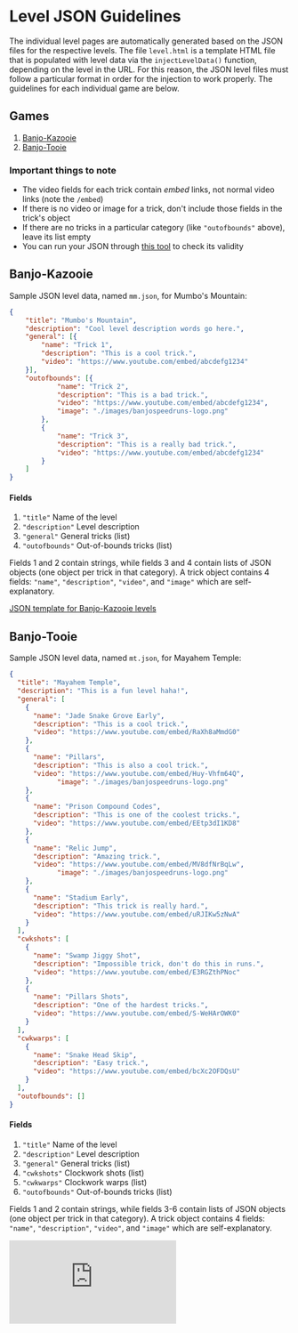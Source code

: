 # Level JSON Guidelines
The individual level pages are automatically generated based on the JSON files for the respective levels.
The file `level.html` is a template HTML file that is populated with level data via the `injectLevelData()` function, depending on the level in the URL.
For this reason, the JSON level files must follow a particular format in order for the injection to work properly. The guidelines for each
individual game are below.

## Games
1. [Banjo-Kazooie](#banjo-kazooie)
2. [Banjo-Tooie](#banjo-tooie)

### Important things to note
- The video fields for each trick contain *embed* links, not normal video links (note the `/embed`)
- If there is no video or image for a trick, don't include those fields in the trick's object
- If there are no tricks in a particular category (like `"outofbounds"` above), leave its list empty
- You can run your JSON through [this tool](https://jsonlint.com/?code=) to check its validity

## Banjo-Kazooie

Sample JSON level data, named `mm.json`, for Mumbo's Mountain:
```JSON
{
	"title": "Mumbo's Mountain",
	"description": "Cool level description words go here.",
	"general": [{
		"name": "Trick 1",
		"description": "This is a cool trick.",
		"video": "https://www.youtube.com/embed/abcdefg1234"
	}],
	"outofbounds": [{
			"name": "Trick 2",
			"description": "This is a bad trick.",
			"video": "https://www.youtube.com/embed/abcdefg1234",
			"image": "./images/banjospeedruns-logo.png"
		},
		{
			"name": "Trick 3",
			"description": "This is a really bad trick.",
			"video": "https://www.youtube.com/embed/abcdefg1234"
		}
	]
}
```

#### Fields
1. `"title"` Name of the level
2. `"description"` Level description
3. `"general"` General tricks (list)
4. `"outofbounds"` Out-of-bounds tricks (list)  

Fields 1 and 2 contain strings, while fields 3 and 4 contain lists of JSON objects (one object per trick in that category).
A trick object contains 4 fields: `"name"`, `"description"`, `"video"`, and `"image"` which are self-explanatory.  

[JSON template for Banjo-Kazooie levels](https://github.com/Dechrissen/Banjo_Speedrunning_Wiki/blob/master/JSON_Guidelines/bkleveltemplate.json)

## Banjo-Tooie

Sample JSON level data, named `mt.json`, for Mayahem Temple:
```JSON
{
  "title": "Mayahem Temple",
  "description": "This is a fun level haha!",
  "general": [
    {
      "name": "Jade Snake Grove Early",
      "description": "This is a cool trick.",
      "video": "https://www.youtube.com/embed/RaXh8aMmdG0"
    },
    {
      "name": "Pillars",
      "description": "This is also a cool trick.",
      "video": "https://www.youtube.com/embed/Huy-Vhfm64Q",
			"image": "./images/banjospeedruns-logo.png"
    },
    {
      "name": "Prison Compound Codes",
      "description": "This is one of the coolest tricks.",
      "video": "https://www.youtube.com/embed/EEtp3dI1KD8"
    },
    {
      "name": "Relic Jump",
      "description": "Amazing trick.",
      "video": "https://www.youtube.com/embed/MV8dfNrBqLw",
			"image": "./images/banjospeedruns-logo.png"
    },
    {
      "name": "Stadium Early",
      "description": "This trick is really hard.",
      "video": "https://www.youtube.com/embed/uRJIKw5zNwA"
    }
  ],
  "cwkshots": [
    {
      "name": "Swamp Jiggy Shot",
      "description": "Impossible trick, don't do this in runs.",
      "video": "https://www.youtube.com/embed/E3RGZthPNoc"
    },
    {
      "name": "Pillars Shots",
      "description": "One of the hardest tricks.",
      "video": "https://www.youtube.com/embed/S-WeHArOWK0"
    }
  ],
  "cwkwarps": [
    {
      "name": "Snake Head Skip",
      "description": "Easy trick.",
      "video": "https://www.youtube.com/embed/bcXc2OFDQsU"
    }
  ],
  "outofbounds": []
}
```  

#### Fields
1. `"title"` Name of the level
2. `"description"` Level description
3. `"general"` General tricks (list)
4. `"cwkshots"` Clockwork shots (list)
5. `"cwkwarps"` Clockwork warps (list)
6. `"outofbounds"` Out-of-bounds tricks (list)  

Fields 1 and 2 contain strings, while fields 3-6 contain lists of JSON objects (one object per trick in that category).
A trick object contains 4 fields: `"name"`, `"description"`, `"video"`, and `"image"` which are self-explanatory.  

![JSON template for Banjo-Tooie levels](https://github.com/Dechrissen/Banjo_Speedrunning_Wiki/blob/master/JSON_Guidelines/btleveltemplate.json)

